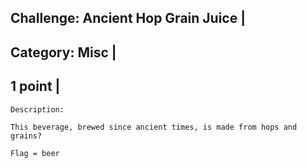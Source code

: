 Challenge: Ancient Hop Grain Juice |
----------------------------------------
Category: Misc |
----------------------------------------
1 point |
----------------------------------------


```
Description:

This beverage, brewed since ancient times, is made from hops and grains?
```
```
Flag = beer
```
